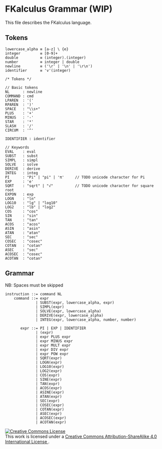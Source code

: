 
# FKalculus Grammar (WIP) #

This file describes the FKalculus language.

## Tokens ##

```
lowercase_alpha ≡ [a-z] \ {e}
integer         ≡ [0-9]+
double          ≡ (integer).(integer)
number          ≡ integer | double
newline         ≡ ('\r' | '\n' | '\r\n')
identifier      ≡ 'v'(integer)

/* Tokens */

// Basic tokens
NL      : newline
COMMAND : cmd
LPAREN  : '('
RPAREN  : ')'
SPACE   : "\\s+"
PLUS    : '+'
MINUS   : '-'
STAR    : '*'
SLASH   : '/'
CIRCUM  : '^'

IDENTIFIER : identifier

// Keywords
EVAL    : eval
SUBST   : subst
SIMPL   : simpl
SOLVE   : solve
DERIVE  : derive
INTEG   : integ
PI      : "Pi" | "pi" | 'π'     // TODO unicode character for Pi
EXP     : 'e'
SQRT    : "sqrt" | "√"          // TODO unicode character for square root
EXPON   : exp
LOGN    : "ln"
LOG10   : "lg" | "log10"
LOG2    : "lb" | "log2"
COS     : "cos"
SIN     : "sin"
TAN     : "tan"
ACOS    : "acos"
ASIN    : "asin"
ATAN    : "atan"
SEC     : "sec"
COSEC   : "cosec"
COTAN   : "cotan"
ASEC    : "sec"
ACOSEC  : "cosec"
ACOTAN  : "cotan"
```

## Grammar ##

NB: Spaces must be skipped

```
instruction ::= command NL
    command ::= expr
              | SUBST(expr, lowercase_alpha, expr)  
              | SIMPL(expr)
              | SOLVE(expr, lowercase_alpha)
              | DERIVE(expr, lowercase_alpha)
              | INTEG(expr, lowercase_alpha, number, number)

       expr ::= PI | EXP | IDENTIFIER
              | (expr)
              | expr PLUS expr
              | expr MINUS expr
              | expr MULT expr
              | expr DIV expr
              | expr POW expr
              | SQRT(expr)
              | LOGN(expr)
              | LOG10(expr)
              | LOG2(expr)
              | COS(expr)
              | SINE(expr)
              | TAN(expr)
              | ACOS(expr)
              | ASINE(expr)
              | ATAN(expr)
              | SEC(expr)
              | COSEC(expr)
              | COTAN(expr)
              | ASEC(expr)
              | ACOSEC(expr)
              | ACOTAN(expr)
```

<a rel="license" href="http://creativecommons.org/licenses/by-sa/4.0/">
    <img alt="Creative Commons License" style="border-width:0" src="https://i.creativecommons.org/l/by-sa/4.0/88x31.png" />
</a><br/>This work is licensed under a
<a rel="license" href="http://creativecommons.org/licenses/by-sa/4.0/">
Creative Commons Attribution-ShareAlike 4.0 International License
</a>.
